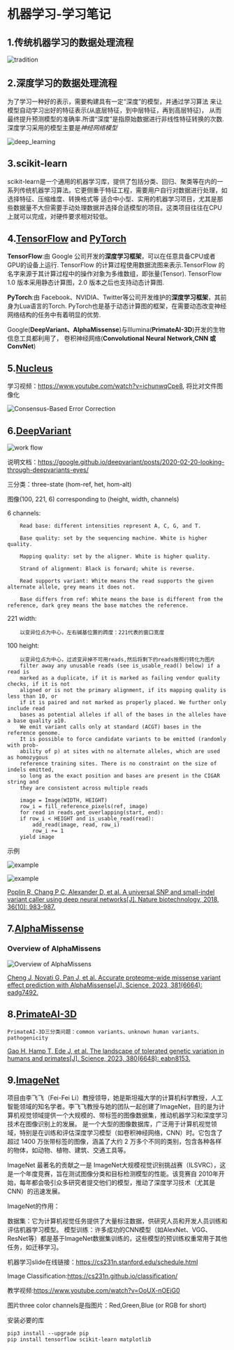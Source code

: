 # 机器学习-学习笔记

## 1.传统机器学习的数据处理流程

![tradition](./pic/tradition.png)

## 2.深度学习的数据处理流程

为了学习一种好的表示，需要构建具有一定“深度”的模型，并通过学习算法 来让模型自动学习出好的特征表示(从底层特征，到中层特征，再到高层特征)， 
从而最终提升预测模型的准确率.所谓“深度”是指原始数据进行非线性特征转换的次数.深度学习采用的模型主要是*神经网络模型*

![deep_learning](./pic/deep_learning.png)

## 3.scikit-learn

scikit-learn是一个通用的机器学习库，提供了包括分类、回归、聚类等在内的一系列传统机器学习算法。它更侧重于特征工程，需要用户自行对数据进行处理，如选择特征、压缩维度、转换格式等
适合中小型、实用的机器学习项目，尤其是那些数据量不大但需要手动处理数据并选择合适模型的项目。这类项目往往在CPU上就可以完成，对硬件要求相对较低。

## 4.[TensorFlow](https://www.tensorflow.org/?hl=zh-cn) and [PyTorch](https://pytorch.ac.cn)

**TensorFlow**:由 Google 公司开发的**深度学习框架**，可以在任意具备CPU或者GPU的设备上运行.
TensorFlow 的计算过程使用数据流图来表示.TensorFlow 的名字来源于其计算过程中的操作对象为多维数组，即张量(Tensor).
TensorFlow 1.0 版本采用静态计算图，2.0 版本之后也支持动态计算图.

**PyTorch**:由 Facebook、NVIDIA、Twitter等公司开发维护的**深度学习框架**，其前身为Lua语言的Torch.
PyTorch也是基于动态计算图的框架，在需要动态改变神经网络结构的任务中有着明显的优势.

Google(**DeepVariant、AlphaMissense**)与Illumina(**PrimateAI-3D**)开发的生物信息工具都利用了，
卷积神经网络(**Convolutional Neural Network,CNN 或 ConvNet**)

## 5.[Nucleus](https://github.com/google/nucleus)
学习视频：https://www.youtube.com/watch?v=ichunwqCpe8, 将比对文件图像化

![Consensus-Based Error Correction](./pic/Nucleus.jpg)

## 6.[DeepVariant](https://github.com/google/deepvariant)

![work flow](./pic/DeepVariant-workflow.jpg)

说明文档：https://google.github.io/deepvariant/posts/2020-02-20-looking-through-deepvariants-eyes/


三分类：three-state (hom-ref, het, hom-alt) 

图像(100, 221, 6) corresponding to (height, width, channels)

6 channels:

        Read base: different intensities represent A, C, G, and T.
    
        Base quality: set by the sequencing machine. White is higher quality.
    
        Mapping quality: set by the aligner. White is higher quality.
    
        Strand of alignment: Black is forward; white is reverse.
    
        Read supports variant: White means the read supports the given alternate allele, grey means it does not.
    
        Base differs from ref: White means the base is different from the reference, dark grey means the base matches the reference.
    
221 width:

        以变异位点为中心，左右碱基位置的跨度：221代表的窗口宽度

100 height:

        以变异位点为中心，过滤变异掉不可用reads,然后将剩下的reads按照行转化为图片
        filter away any unusable reads (see is_usable_read() below) if a read is
        marked as a duplicate, if it is marked as failing vendor quality checks, if it is not
        aligned or is not the primary alignment, if its mapping quality is less than 10, or
        if it is paired and not marked as properly placed. We further only include read
        bases as potential alleles if all of the bases in the alleles have a base quality ≥10.
        We emit variant calls only at standard (ACGT) bases in the reference genome.
        It is possible to force candidate variants to be emitted (randomly with prob-
        ability of p) at sites with no alternate alleles, which are used as homozygous
        reference training sites. There is no constraint on the size of indels emitted,
        so long as the exact position and bases are present in the CIGAR string and
        they are consistent across multiple reads

        image = Image(WIDTH, HEIGHT)
        row_i = fill_reference_pixels(ref, image)
        for read in reads.get_overlapping(start, end):
        if row_i < HEIGHT and is_usable_read(read): 
            add_read(image, read, row_i)
            row_i += 1
        yield image

示例

![example](./pic/DeepVariant-2.png)

![example](./pic/DeepVariant-1.png)


[Poplin R, Chang P C, Alexander D, et al. A universal SNP and small-indel variant caller using deep neural networks[J]. Nature biotechnology, 2018, 36(10): 983-987.](https://www.nature.com/articles/nbt.4235)

## 7.[AlphaMissense](https://github.com/google-deepmind/alphamissense)

### Overview of AlphaMissens

![Overview of AlphaMissens](./AlphaMissense/Overview_of_AlphaMissens.jpg)



[Cheng J, Novati G, Pan J, et al. Accurate proteome-wide missense variant effect prediction with AlphaMissense[J]. Science, 2023, 381(6664): eadg7492.](https://www.science.org/doi/10.1126/science.adg7492)

## 8.[PrimateAI-3D](https://primateai3d.basespace.illumina.com)

    PrimateAI-3D三分类问题：common variants、unknown human variants、pathogenicity

[Gao H, Hamp T, Ede J, et al. The landscape of tolerated genetic variation in humans and primates[J]. Science, 2023, 380(6648): eabn8153.](https://www.science.org/doi/10.1126/science.abn8197)


## 9.[ImageNet](https://www.image-net.org/update-mar-11-2021.php)

项目由李飞飞（Fei-Fei Li）教授领导，她是斯坦福大学的计算机科学教授，人工智能领域的知名学者。李飞飞教授与她的团队一起创建了ImageNet，目的是为计算机视觉领域提供一个大规模的、带标签的图像数据集，推动机器学习和深度学习技术在图像识别上的发展。
是一个大型的图像数据库，广泛用于计算机视觉领域，特别是在训练和评估深度学习模型（如卷积神经网络，CNN）时。它包含了超过 1400 万张带标签的图像，涵盖了大约 2 万多个不同的类别，包含各种各样的物体，如动物、植物、建筑、交通工具等。

ImageNet 最著名的贡献之一是 ImageNet大规模视觉识别挑战赛（ILSVRC），这是一个年度竞赛，旨在测试图像分类和目标检测模型的性能。该竞赛自 2010年开始，每年都会吸引众多研究者提交他们的模型，推动了深度学习技术（尤其是CNN）的迅速发展。

ImageNet的作用：

数据集：它为计算机视觉任务提供了大量标注数据，供研究人员和开发人员训练和评估机器学习模型。
模型训练：许多成功的CNN模型（如AlexNet、VGG、ResNet等）都是基于ImageNet数据集训练的，这些模型的预训练权重常用于其他任务，如迁移学习。

机器学习slide在线链接：https://cs231n.stanford.edu/schedule.html

Image Classification:https://cs231n.github.io/classification/

教学视频:https://www.youtube.com/watch?v=OoUX-nOEjG0

图片three color channels是指图片：Red,Green,Blue (or RGB for short)

安装必要的库

    pip3 install --upgrade pip
    pip install tensorflow scikit-learn matplotlib

